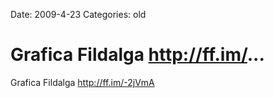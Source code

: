 Date: 2009-4-23
Categories: old

# Grafica Fildalga http://ff.im/...

Grafica Fildalga <a href="http://ff.im/-2jVmA" rel="nofollow">http://ff.im/-2jVmA</a>

